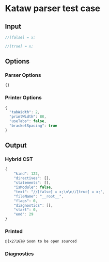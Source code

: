 # Kataw parser test case

## Input

`````js
//[false] = x;

//[true] = x;
`````

## Options

### Parser Options

`````js
{}
`````

### Printer Options

`````js
{
  "tabWidth": 2,
  "printWidth": 80,
  "useTabs": false,
  "bracketSpacing": true
}
`````

## Output

### Hybrid CST

```javascript
{
    "kind": 122,
    "directives": [],
    "statements": [],
    "isModule": false,
    "text": "//[false] = x;\n\n//[true] = x;",
    "fileName": "__root__",
    "flags": 0,
    "diagnostics": [],
    "start": 0,
    "end": 29
}
```

### Printed

```javascript
@{x2716}@ Soon to be open sourced
```

### Diagnostics

```javascript

```

